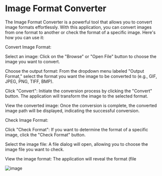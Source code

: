 # Image Format Converter

The Image Format Converter is a powerful tool that allows you to convert image formats effortlessly. With this application, you can convert images from one format to another or check the format of a specific image. Here's how you can use it:


Convert Image Format:

Select an image: Click on the "Browse" or "Open File" button to choose the image you want to convert.

Choose the output format: From the dropdown menu labeled "Output Format," select the format you want the image to be converted to (e.g., GIF, JPEG, PNG, TIFF, BMP).

Click "Convert": Initiate the conversion process by clicking the "Convert" button. The application will transform the image to the selected format.

View the converted image: Once the conversion is complete, the converted image path will be displayed, indicating the successful conversion.


Check Image Format:

Click "Check Format": If you want to determine the format of a specific image, click the "Check Format" button.

Select the image file: A file dialog will open, allowing you to choose the image file you want to check.

View the image format: The application will reveal the format (file


![image](https://github.com/NaimShafiq/ImageFormatConverter/assets/74654331/8c61c9e6-3abf-408e-84c1-2fd6019d5518)
